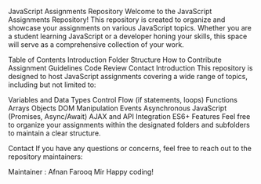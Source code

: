 JavaScript Assignments Repository
Welcome to the JavaScript Assignments Repository! This repository is created to organize and showcase your assignments on various JavaScript topics. Whether you are a student learning JavaScript or a developer honing your skills, this space will serve as a comprehensive collection of your work.

Table of Contents
Introduction
Folder Structure
How to Contribute
Assignment Guidelines
Code Review
Contact
Introduction
This repository is designed to host JavaScript assignments covering a wide range of topics, including but not limited to:

Variables and Data Types
Control Flow (if statements, loops)
Functions
Arrays
Objects
DOM Manipulation
Events
Asynchronous JavaScript (Promises, Async/Await)
AJAX and API Integration
ES6+ Features
Feel free to organize your assignments within the designated folders and subfolders to maintain a clear structure.

Contact
If you have any questions or concerns, feel free to reach out to the repository maintainers:

Maintainer : Afnan Farooq Mir
Happy coding!
